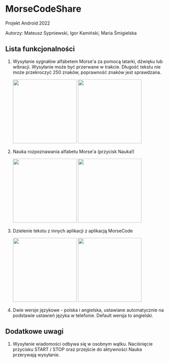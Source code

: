 # MorseCodeShare
Projekt Android 2022

Autorzy: Mateusz Sypniewski, Igor Kamiński, Maria Śmigielska

## Lista funkcjonalności
1. Wysyłanie sygnałów alfabetem Morse'a za pomocą latarki, dźwięku lub wibracji. Wysyłanie może być przerwane w trakcie. Długość tekstu nie może przekroczyć 250 znaków, poprawność znaków jest sprawdzana.

    <img src="https://github.com/rog1gor/MorseCodeShare/blob/master/image5.jpg" width="200" height=auto />   <img src="https://github.com/rog1gor/MorseCodeShare/blob/master/image4.jpg" width="200" height=auto />
  
2. Nauka rozpoznawania alfabetu Morse'a (przycisk Nauka!)

   <img src="https://github.com/rog1gor/MorseCodeShare/blob/master/image3.jpg" width="200" height=auto />   <img src="https://github.com/rog1gor/MorseCodeShare/blob/master/image6.jpg" width="200" height=auto />
  
3. Dzielenie tekstu z innych aplikacji z aplikacją MorseCode

   <img src="https://github.com/rog1gor/MorseCodeShare/blob/master/image1.jpg" width="200" height=auto />   <img src="https://github.com/rog1gor/MorseCodeShare/blob/master/image2.jpg" width="200" height=auto />
   
 4. Dwie wersje językowe - polska i angielska, ustawiane automatycznie na podstawie ustawień języka w telefonie. Default wersja to angielski.
 
 ## Dodatkowe uwagi
 1. Wysyłanie wiadomości odbywa się w osobnym wątku. Naciśnięcie przycisku START / STOP oraz przejście do aktywności Nauka przerywają wysyłanie.
 
